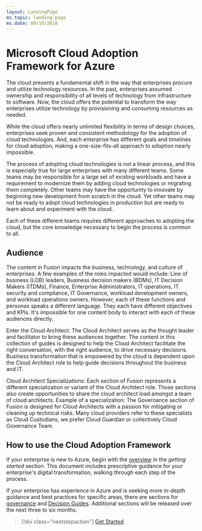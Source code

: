 ```yaml
---
layout: LandingPage
ms.topic: landing-page
ms.date: 09/10/2018
---
```


# Microsoft Cloud Adoption Framework for Azure

The cloud presents a fundamental shift in the way that enterprises procure and utilize technology resources. In the past, enterprises assumed ownership and responsibility of all levels of technology from infrastructure to software. Now, the cloud offers the potential to transform the way enterprises utilize technology by provisioning and consuming resources as needed.

While the cloud offers nearly unlimited flexibility in terms of design choices, enterprises seek proven and consistent methodology for the adoption of cloud technologies. And, each enterprise has different goals and timelines for cloud adoption, making a one-size-fits-all approach to adoption nearly impossible.

The process of adopting cloud technologies is not a linear process, and this is especially true for large enterprises with many different teams. Some teams may be responsible for a large set of existing workloads and have a requirement to modernize them by adding cloud technologies or migrating them completely. Other teams may have the opportunity to innovate by beginning new development from scratch in the cloud. Yet other teams may not be ready to adopt cloud technologies in production but are ready to learn about and experiment with the cloud.

Each of these different teams requires different approaches to adopting the cloud, but the core knowledge necessary to begin the process is common to all.

## Audience

The content in Fusion impacts the business, technology, and culture of enterprises. A few examples of the roles impacted would include: Line of business (LOB) leaders, Business decision makers (BDMs), IT Decision Makers (ITDMs), Finance, Enterprise Administrators, IT operations, IT security and compliance, IT Governance, workload development owners, and workload operations owners. However, each of these functions and personas speaks a different language. They each have different objectives and KPIs. It's impossible for one content body to interact with each of these audiences directly.

Enter the Cloud Architect: The Cloud Architect serves as the thought leader and facilitator to bring these audiences together. The content in this collection of guides is designed to help the Cloud Architect facilitate the right conversation, with the right audience, to drive necessary decisions. Business transformation that is empowered by the cloud is dependent upon the Cloud Architect role to help guide decisions throughout the business and IT.

Cloud Architect Specializations: Each section of Fusion represents a different specialization or variant of the Cloud Architect role. Those sections also create opportunities to share the cloud architect load amongst a team of cloud architects. Example of a specialization: The Governance section of Fusion is designed for Cloud Architects with a passion for mitigating or cleaning up technical risks. Many cloud providers refer to these specialists as Cloud Custodians, we prefer Cloud Guardian or collectively Cloud Governance Team.

## How to use the Cloud Adoption Framework

If your enterprise is new to Azure, begin with the [overview](./getting-started/overview.md) in the *getting started* section. This document includes prescriptive guidance for your enterprise's digital transformation, walking through each step of the process.

If your enterprise has experience in Azure and is seeking more in-depth guidance and best practices for specific areas, there are sections for [governance](./governance/overview.md) and [Decision Guides](./decision-guides/overview.md). Additional sections will be released over the next three to six months.

> [!div class="nextstepaction"]
> [Get Started](./getting-started/overview.md)